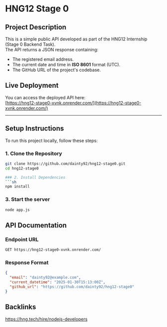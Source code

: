 # HNG12 Stage 0

## Project Description
This is a simple public API developed as part of the HNG12 Internship (Stage 0 Backend Task).  
The API returns a JSON response containing:  
- The registered email address.  
- The current date and time in **ISO 8601** format (UTC).  
- The GitHub URL of the project's codebase.  

##  Live Deployment  
You can access the deployed API here:  
[https://hng12-stage0-xvnk.onrender.com/](https://hng12-stage0-xvnk.onrender.com/)  

---

##  Setup Instructions  
To run this project locally, follow these steps:

### 1. Clone the Repository  
```sh
git clone https://github.com/dainty92/hng12-stage0.git
cd hng12-stage0

### 2. Install Dependencies
```sh
npm install
```

### 3. Start the server
```sh
node app.js
```

##  API Documentation

### Endpoint URL
```sh
GET https://hng12-stage0-xvnk.onrender.com/
```

### Response Format
```json
{
  "email": "dainty92@example.com",
  "current_datetime": "2025-01-30T15:13:00Z",
  "github_url": "https://github.com/dainty92/hng12-stage0"
}
```

## Backlinks
https://hng.tech/hire/nodejs-developers